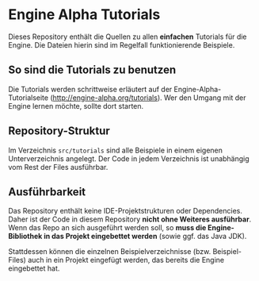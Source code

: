 Engine Alpha Tutorials
==================

Dieses Repository enthält die Quellen zu allen **einfachen** Tutorials für die Engine.
Die Dateien hierin sind im Regelfall funktionierende Beispiele.


So sind die Tutorials zu benutzen
--------------------

Die Tutorials werden schrittweise erläutert auf der Engine-Alpha-Tutorialseite
(http://engine-alpha.org/tutorials). Wer den Umgang mit der Engine lernen möchte, sollte dort starten.


Repository-Struktur 
--------------------

Im Verzeichnis `src/tutorials` sind alle Beispiele in einem eigenen Unterverzeichnis angelegt. 
Der Code in jedem Verzeichnis ist unabhängig vom Rest der Files ausführbar.


Ausführbarkeit
------
Das Repository enthält keine IDE-Projektstrukturen oder Dependencies. 
Daher ist der Code in diesem Repository **nicht ohne Weiteres ausführbar**.
Wenn das Repo an sich ausgeführt werden soll, so **muss die Engine-Bibliothek in das Projekt eingebettet werden** 
(sowie ggf. das Java JDK).

Stattdessen können die einzelnen Beispielverzeichnisse (bzw. Beispiel-Files) auch in ein Projekt eingefügt werden,
das bereits die Engine eingebettet hat.